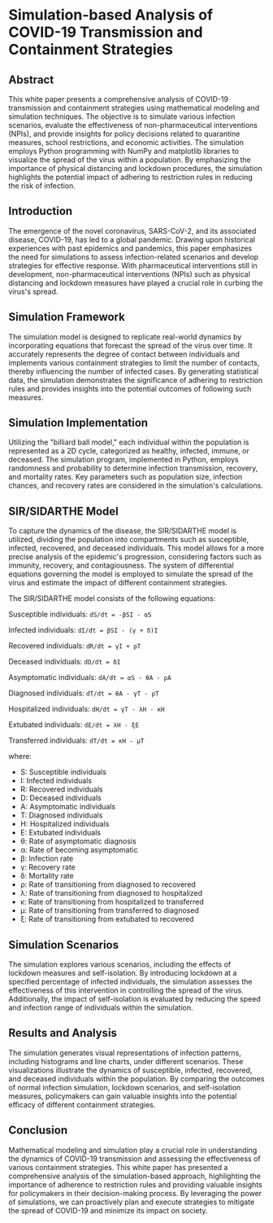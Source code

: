 # Simulation-based Analysis of COVID-19 Transmission and Containment Strategies

## Abstract

This white paper presents a comprehensive analysis of COVID-19 transmission and containment strategies using mathematical modeling and simulation techniques. The objective is to simulate various infection scenarios, evaluate the effectiveness of non-pharmaceutical interventions (NPIs), and provide insights for policy decisions related to quarantine measures, school restrictions, and economic activities. The simulation employs Python programming with NumPy and matplotlib libraries to visualize the spread of the virus within a population. By emphasizing the importance of physical distancing and lockdown procedures, the simulation highlights the potential impact of adhering to restriction rules in reducing the risk of infection.

## Introduction

The emergence of the novel coronavirus, SARS-CoV-2, and its associated disease, COVID-19, has led to a global pandemic. Drawing upon historical experiences with past epidemics and pandemics, this paper emphasizes the need for simulations to assess infection-related scenarios and develop strategies for effective response. With pharmaceutical interventions still in development, non-pharmaceutical interventions (NPIs) such as physical distancing and lockdown measures have played a crucial role in curbing the virus's spread.

## Simulation Framework

The simulation model is designed to replicate real-world dynamics by incorporating equations that forecast the spread of the virus over time. It accurately represents the degree of contact between individuals and implements various containment strategies to limit the number of contacts, thereby influencing the number of infected cases. By generating statistical data, the simulation demonstrates the significance of adhering to restriction rules and provides insights into the potential outcomes of following such measures.

## Simulation Implementation

Utilizing the "billiard ball model," each individual within the population is represented as a 2D cycle, categorized as healthy, infected, immune, or deceased. The simulation program, implemented in Python, employs randomness and probability to determine infection transmission, recovery, and mortality rates. Key parameters such as population size, infection chances, and recovery rates are considered in the simulation's calculations.

## SIR/SIDARTHE Model

To capture the dynamics of the disease, the SIR/SIDARTHE model is utilized, dividing the population into compartments such as susceptible, infected, recovered, and deceased individuals. This model allows for a more precise analysis of the epidemic's progression, considering factors such as immunity, recovery, and contagiousness. The system of differential equations governing the model is employed to simulate the spread of the virus and estimate the impact of different containment strategies.

The SIR/SIDARTHE model consists of the following equations:

Susceptible individuals: `dS/dt = -βSI - αS`

Infected individuals: `dI/dt = βSI - (γ + δ)I`

Recovered individuals: `dR/dt = γI + ρT`

Deceased individuals: `dD/dt = δI`

Asymptomatic individuals: `dA/dt = αS - θA - ρA`

Diagnosed individuals: `dT/dt = θA - γT - ρT`

Hospitalized individuals: `dH/dt = γT - λH - κH`

Extubated individuals: `dE/dt = λH - ξE`

Transferred individuals: `dT/dt = κH - μT`

where:

- S: Susceptible individuals
- I: Infected individuals
- R: Recovered individuals
- D: Deceased individuals
- A: Asymptomatic individuals
- T: Diagnosed individuals
- H: Hospitalized individuals
- E: Extubated individuals
- θ: Rate of asymptomatic diagnosis
- α: Rate of becoming asymptomatic
- β: Infection rate
- γ: Recovery rate
- δ: Mortality rate
- ρ: Rate of transitioning from diagnosed to recovered
- λ: Rate of transitioning from diagnosed to hospitalized
- κ: Rate of transitioning from hospitalized to transferred
- μ: Rate of transitioning from transferred to diagnosed
- ξ: Rate of transitioning from extubated to recovered

## Simulation Scenarios

The simulation explores various scenarios, including the effects of lockdown measures and self-isolation. By introducing lockdown at a specified percentage of infected individuals, the simulation assesses the effectiveness of this intervention in controlling the spread of the virus. Additionally, the impact of self-isolation is evaluated by reducing the speed and infection range of individuals within the simulation.

## Results and Analysis

The simulation generates visual representations of infection patterns, including histograms and line charts, under different scenarios. These visualizations illustrate the dynamics of susceptible, infected, recovered, and deceased individuals within the population. By comparing the outcomes of normal infection simulation, lockdown scenarios, and self-isolation measures, policymakers can gain valuable insights into the potential efficacy of different containment strategies.

## Conclusion

Mathematical modeling and simulation play a crucial role in understanding the dynamics of COVID-19 transmission and assessing the effectiveness of various containment strategies. This white paper has presented a comprehensive analysis of the simulation-based approach, highlighting the importance of adherence to restriction rules and providing valuable insights for policymakers in their decision-making process. By leveraging the power of simulations, we can proactively plan and execute strategies to mitigate the spread of COVID-19 and minimize its impact on society.
